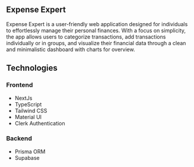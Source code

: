 ## Expense Expert
Expense Expert is a user-friendly web application designed for individuals to effortlessly manage their personal finances. With a focus on simplicity, the app allows users to categorize transactions, add transactions individually or in groups, and visualize their financial data through a clean and minimalistic dashboard with charts for overview.
  ## Technologies
  ### Frontend
  - NextJs
  - TypeScript
  - Tailwind CSS
  - Material UI
  - Clerk Authentication
  ### Backend
  - Prisma ORM
  - Supabase
